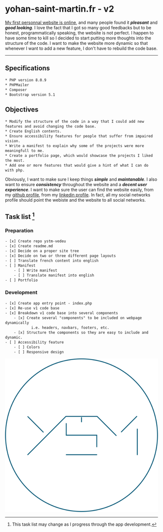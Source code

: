 # yohan-saint-martin.fr - v2

[My first personnal website is online](http://www.yohan-saint-martin.fr "Yohan Saint-Martin, Développeur web"), and many people found it ***pleasant*** and ***good looking***.
I love the fact that I got so many good feedbacks but to be honest, programmatically speaking, the website is not perfect.
I happen to have some time to kill so I decided to start putting more thoughts into the structure of the code.
I want to make the website more dynamic so that whenever I want to add a new feature, I don't have to rebuild the code base.

-----------------------------

## Specifications

    * PHP version 8.0.9
    * PHPMailer
    * Composer
    * Bootstrap version 5.1

## Objectives

    * Modify the structure of the code in a way that I could add new features and avoid changing the code base.
    * Create English contents.
    * Ensure accessibility features for people that suffer from impaired vision.
    * Write a manifest to explain why some of the projects were more meaningfull to me.
    * Create a portfolio page, which would showcase the projects I liked the most.
    * Add one or more features that would give a hint of what I can do with php.

Obviously, I want to make sure I keep things ***simple*** and ***maintanable***. I also want to ensure ***consistency*** throughout the website and a ***decent user experience***.
I want to make sure the user can find the website easily, from my [github profile](https://github.com/YoStM "YoStM - github.com"), from my [linkedin profile](https://www.linkedin.com/in/yohan-saint-martin-b7068151/ "Yohan Saint-Martin - LinkedIn").
In fact, all my social networks profile should point the webiste and the website to all social networks.

## Task list [^1]

### Preparation
    - [x] Create repo ystm-vedeu
    - [x] Create readme.md
    - [x] Decide on a proper site tree
    - [x] Decide on two or three different page layouts
    - [ ] Translate french content into english
    - [ ] Manifest
        - [ ] Write manifest
        - [ ] Translate manifest into english
    - [ ] Portfolio

### Development
    - [x] Create app entry point - index.php
    - [x] Re-use v1 code base
    - [x] Breakdown v1 code base into several components
        - [x] Create several "components" to be included on webpage dynamically
                i.e. headers, navbars, footers, etc.
        - [x] Structure the components so they are easy to include and dynamic.
    - [ ] Accessibility feature
        - [ ] Colors
        - [ ] Responsive design
    


[^1]: This task list may change as I progress through the app development.

![YoStM logo](/assets/img/ystm-logov2.png "Logo YoStM")
